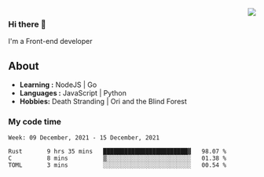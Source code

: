 <img align='right' src="https://github-readme-stats.vercel.app/api?username=strugglebak&show_icons=true">

### Hi there 👋

I'm a Front-end developer

## About

-  **Learning :** NodeJS | Go
-  **Languages :** JavaScript | Python
-  **Hobbies:** Death Stranding | Ori and the Blind Forest

### My code time

<!--START_SECTION:waka-->
```text
Week: 09 December, 2021 - 15 December, 2021

Rust       9 hrs 35 mins   ████████████████████████▓   98.07 % 
C          8 mins          ▒░░░░░░░░░░░░░░░░░░░░░░░░   01.38 % 
TOML       3 mins          ░░░░░░░░░░░░░░░░░░░░░░░░░   00.54 % 
```
<!--END_SECTION:waka-->
